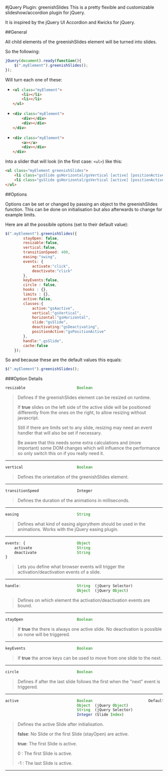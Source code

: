 #jQuery Plugin: greenishSlides
This is a pretty flexible and customizable slideshow/accordion plugin for jQuery.

It is inspired by the jQuery UI Accordion and Kwicks for jQuery.

##General

All child elements of the greenishSlides element will be turned into slides.

So the following:


``` javascript
jQuery(document).ready(function(){
	$(".myElement").greenishSlides();
});
```

Will turn each one of these:

*	 	
	``` html
	<ul class="myElement">
		<li></li>
		<li></li>
	</ul>
	```

* 
	``` html
	<div class="myElement">
		<div></div>
		<div></div>
	</div>
	```

* 
	``` html
	<div class="myElement">
		<a></a>
		<div></div>
	</div>
	```

Into a slider that will look (in the first case: `<ul>`) like this:

``` html
<ul class="myElement greenishSlides">
	<li class="gsSlide gsHorizontal/gsVertical [active] [positionActive] [top/left] [bottom/right] [gsDeactivating]"></li>
	<li class="gsSlide gsHorizontal/gsVertical [active] [positionActive] [top/left] [bottom/right] [gsDeactivating]"></li>
</ul>
```


##Options

Options can be set or changed by passing an object to the greenishSlides function. This can be done on initialisation but also afterwards to change for example limits.

Here are all the possibile options (set to their default value):

``` javascript
$(".myElement").greenishSlides({
		stayOpen: false,
		resizable:false,
		vertical:false,
		transitionSpeed: 400,
		easing:"swing",
		events: {
			activate:"click",
			deactivate:"click"
		},
		keyEvents:false,
		circle : false,
		hooks : {},
		limits : {},
		active:false,
		classes:{
			active:"gsAactive",
			vertical:"gsVertical",
			horizontal:"gsHorizontal",
			slide:"gsSlide",
			deactivating:"gsDeactivating",
			positionActive:"gsPositionActive"
		},
		handle:".gsSlide",
		cache:false
	});
```
So and because these are the default values this equals:

``` javascript
$(".myElement").greenishSlides();
```


###Option Details

``` javascript
resizable						Boolean									Default: false
```

> Defines if the greenishSlides element can be resized on runtime. 
> 
> If __true__ slides on the left side of the active slide will be positioned differently from the ones on the right, to allow resizing without javascript.
> 
> Still if there are limits set to any slide, resizing may need an event handler that will also be set if necessary.
> 
> Be aware that this needs some extra calculations and (more important) some DOM changes which will influence the performance so only switch this on if you really need it.

-------------------------

``` javascript
vertical						Boolean									Default: false
```

> Defines the orientation of the greenishSlides element.

-------------------------

``` javascript
transitionSpeed					Integer										Default: 400
```

> Defines the duration of the animations in milliseconds.

-------------------------

``` javascript
easing							String									Default: "swing"
```

> Defines what kind of easing algorythem should be used in the animations. Works with the jQuery easing plugin.

-------------------------

``` javascript
events: {						Object						
	activate					String									Default: "click"
	deactivate					String									Default: "click"
}
```

> Lets you define what browser events will trigger the activation/deactivation events of a slide.

-------------------------

``` javascript
handle: 						String	(jQuery Selector)				Default: ".gSSlide"
								Object	(jQuery Object)				
```

> Defines on which element the activation/deactivation events are bound.

-------------------------

``` javascript
stayOpen						Boolean									Default: false
```

> If __true__ the there is always one active slide. No deactivation is possible so none will be triggered.

-------------------------

``` javascript
keyEvents						Boolean									Default: false
```

> If __true__ the arrow keys can be used to move from one slide to the next. 

-------------------------

``` javascript
circle							Boolean									Default: false
```

> Defines if after the last slide follows the first when the "next" event is triggered.

-------------------------

``` javascript
active							Boolean							Default: false
								Object	(jQuery Object)				
								String	(jQuery Selector)				
								Integer	(Slide Index)				
```

> Defines the active Slide after initialisation.
> 
> __false__: No Slide or the first Slide (stayOpen) are active.
>
> __true__: The first Slide is active.
>
> 0 : The first Slide is active.
>
> -1 : The last Slide is active.

-------------------------